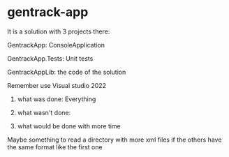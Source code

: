 # gentrack-app
It is a solution with 3 projects there:


GentrackApp: ConsoleApplication


GentrackApp.Tests: Unit tests


GentrackAppLib: the code of the solution

Remember use Visual studio 2022

1) what was done: Everything


2)  what wasn't done: 


3) what would be done with more time


Maybe something to read a directory with more xml files if the others have the same format like the first one
